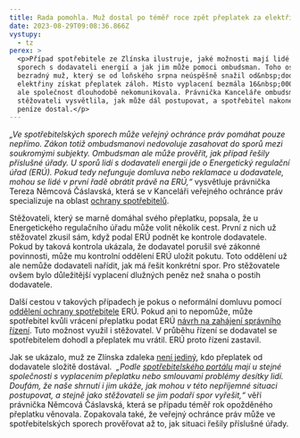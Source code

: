 ```yaml
---
title: Rada pomohla. Muž dostal po téměř roce zpět přeplatek za elektřinu
date: 2023-08-29T09:08:36.866Z
vystupy:
  - tz
perex: >
  <p>Případ spotřebitele ze Zlínska ilustruje, jaké možnosti mají lidé při
  sporech s dodavateli energií a jak jim může pomoci ombudsman. Toho oslovil
  bezradný muž, který se od loňského srpna neúspěšně snažil od&nbsp;dodavatele
  elektřiny získat přeplatek záloh. Místo vyplacení bezmála 16&nbsp;000 korun
  ale společnost dlouhodobě nekomunikovala. Právnička Kanceláře ombudsmana
  stěžovateli vysvětlila, jak může dál postupovat, a spotřebitel nakonec své
  peníze dostal.</p>
---
```

<p><em>&bdquo;Ve spotřebitelských sporech může veřejný ochránce práv pomáhat pouze nepřímo. Zákon totiž ombudsmanovi nedovoluje zasahovat do sporů mezi soukromými subjekty. Ombudsman ale může prověřit, jak případ řešily příslušné úřady. U sporů lidí s&nbsp;dodavateli energií jde o Energetický regulační úřad (ERÚ). Pokud tedy nefunguje domluva nebo reklamace u dodavatele, mohou se lidé v&nbsp;první řadě obrátit právě na ERÚ,&ldquo; </em>vysvětluje právnička Tereza Němcová Čáslavská, která se v&nbsp;Kanceláři veřejného ochránce práv specializuje na oblast <a href="https://www.ochrance.cz/letaky/ochrana-spotrebitele/ochrana-spotrebitele.pdf">ochrany spotřebitelů</a>.</p>

<p>Stěžovateli, který se marně domáhal svého přeplatku, popsala, že u Energetického regulačního úřadu může volit několik cest. První z&nbsp;nich už stěžovatel zkusil sám, když podal ERÚ podnět ke kontrole dodavatele. Pokud by taková kontrola ukázala, že dodavatel porušil své zákonné povinnosti, může mu kontrolní oddělení ERÚ uložit pokutu. Toto oddělení už ale nemůže dodavateli nařídit, jak má řešit konkrétní spor. Pro stěžovatele ovšem bylo důležitější vyplacení dlužných peněz než snaha o postih dodavatele.</p>

<p>Další cestou v&nbsp;takových případech je pokus o neformální domluvu pomocí <a href="https://www.eru.cz/zmena-urednich-hodin-oddeleni-ochrany-spotrebitele-pro-vyrizovani-telefonatu-spotrebitelu-osobni">oddělení ochrany spotřebitele</a> ERÚ. Pokud ani to nepomůže, může spotřebitel kvůli vrácení přeplatku podat ERÚ <a href="https://www.eru.cz/spor-s-dodavatelem">návrh na zahájení správního řízení</a>. Tuto možnost využil i stěžovatel. V&nbsp;průběhu řízení se dodavatel se spotřebitelem dohodl a přeplatek mu vrátil. ERÚ proto řízení zastavil.</p>

<p>Jak se ukázalo, muž ze Zlínska zdaleka <a href="https://www.eru.cz/elgas-energy-sro-pravni-nastupce-zelena-elektrina-sro-rozhodnuti-k-poruseni-povinnosti-drzitele">není jediný</a>, kdo přeplatek od dodavatele složitě dostával.&nbsp; <em>&bdquo;Podle </em><a href="https://www.vasestiznosti.cz/spolecnost-7166/elgas-energy-s-r-o"><em>spotřebitelského portálu</em></a><em> mají u stejné společnosti s&nbsp;vyplacením přeplatku nebo smlouvami problémy desítky lidí. Doufám, že naše shrnutí i jim ukáže, jak mohou v&nbsp;této nepříjemné situaci postupovat, a stejně jako stěžovateli se jim podaří spor vyřešit,&ldquo;</em> věří právnička Němcová Čáslavská, která se případu téměř rok opožděného přeplatku věnovala. Zopakovala také, že veřejný ochránce práv může ve spotřebitelských sporech prověřovat až to, jak situaci řešily příslušné úřady.</p>
